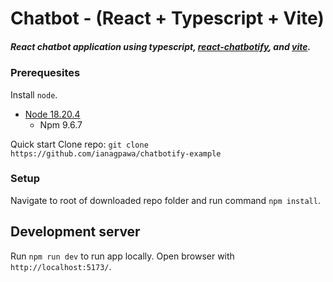 # Chatbot - (React + Typescript + Vite)
##### React chatbot application using typescript, [react-chatbotify](https://www.npmjs.com/package/react-chatbotify/v/2.0.0-beta.32), and [vite](https://github.com/vitejs/vite).

### Prerequesites
Install `node`.
* [Node 18.20.4](https://nodejs.org/en/blog/release/v18.20.4/)
    * Npm 9.6.7

Quick start
Clone repo: `git clone https://github.com/ianagpawa/chatbotify-example`

### Setup
Navigate to root of downloaded repo folder and run command `npm install`.

## Development server
Run `npm run dev` to run app locally. Open browser with `http://localhost:5173/`.
